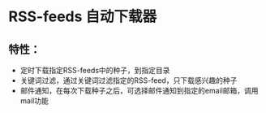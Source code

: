 # RSS-feeds 自动下载器
## 特性：
- 定时下载指定RSS-feeds中的种子，到指定目录
- 关键词过滤，通过关键词过滤指定的RSS-feed，只下载感兴趣的种子
- 邮件通知，在每次下载种子之后，可选择邮件通知到指定的email邮箱，调用mail功能
